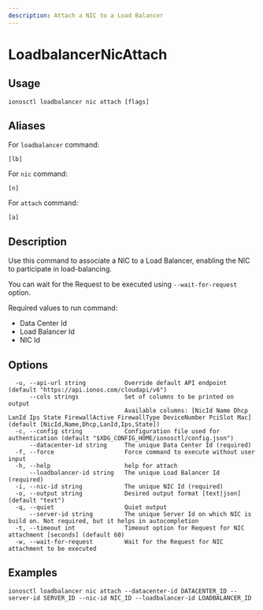 ```yaml
---
description: Attach a NIC to a Load Balancer
---
```


# LoadbalancerNicAttach

## Usage

```text
ionosctl loadbalancer nic attach [flags]
```

## Aliases

For `loadbalancer` command:

```text
[lb]
```

For `nic` command:

```text
[n]
```

For `attach` command:

```text
[a]
```

## Description

Use this command to associate a NIC to a Load Balancer, enabling the NIC to participate in load-balancing.

You can wait for the Request to be executed using `--wait-for-request` option.

Required values to run command:

* Data Center Id
* Load Balancer Id
* NIC Id

## Options

```text
  -u, --api-url string           Override default API endpoint (default "https://api.ionos.com/cloudapi/v6")
      --cols strings             Set of columns to be printed on output 
                                 Available columns: [NicId Name Dhcp LanId Ips State FirewallActive FirewallType DeviceNumber PciSlot Mac] (default [NicId,Name,Dhcp,LanId,Ips,State])
  -c, --config string            Configuration file used for authentication (default "$XDG_CONFIG_HOME/ionosctl/config.json")
      --datacenter-id string     The unique Data Center Id (required)
  -f, --force                    Force command to execute without user input
  -h, --help                     help for attach
      --loadbalancer-id string   The unique Load Balancer Id (required)
  -i, --nic-id string            The unique NIC Id (required)
  -o, --output string            Desired output format [text|json] (default "text")
  -q, --quiet                    Quiet output
      --server-id string         The unique Server Id on which NIC is build on. Not required, but it helps in autocompletion
  -t, --timeout int              Timeout option for Request for NIC attachment [seconds] (default 60)
  -w, --wait-for-request         Wait for the Request for NIC attachment to be executed
```

## Examples

```text
ionosctl loadbalancer nic attach --datacenter-id DATACENTER_ID --server-id SERVER_ID --nic-id NIC_ID --loadbalancer-id LOADBALANCER_ID
```

